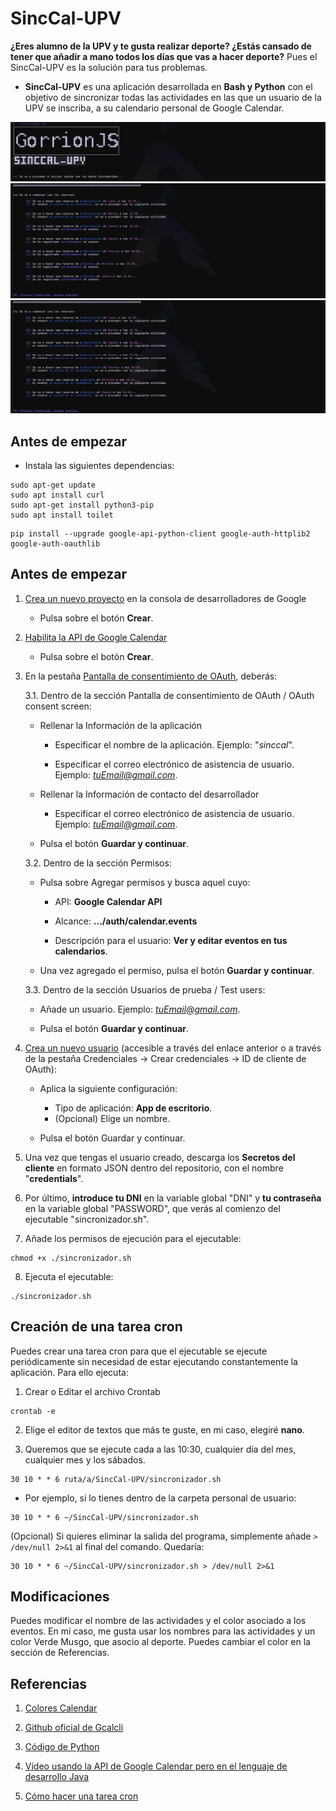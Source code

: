 # SincCal-UPV

**¿Eres alumno de la UPV y te gusta realizar deporte? ¿Estás cansado de tener que añadir a mano todos los días que vas a hacer deporte?** Pues el SincCal-UPV es la solución para tus problemas.

- **SincCal-UPV** es una aplicación desarrollada en **Bash y Python** con el objetivo de sincronizar todas las actividades en las que un usuario de la UPV se inscriba, a su calendario personal de Google Calendar.


![Imagen de la portada dónde se ven los logos](/images/portada.png)
![Imagen dónde se pueden las actividades reservadas correctamente](/images/actividades_registradas.png)
![Imagen dónde se pueden ver las actividades que se quieren registrar pero ya están añadidas](/images/activiades_existentes.png)


## Antes de empezar

- Instala las siguientes dependencias:

```
sudo apt-get update
sudo apt install curl
sudo apt-get install python3-pip
sudo apt install toilet
```
```
pip install --upgrade google-api-python-client google-auth-httplib2 google-auth-oauthlib
```

## Antes de empezar
1. [Crea un nuevo proyecto](https://console.developers.google.com/projectcreate) en la consola de desarrolladores de Google

    - Pulsa sobre el botón **Crear**.

2. [Habilita la API de Google Calendar](https://console.developers.google.com/apis/api/calendar-json.googleapis.com/)
   
    - Pulsa sobre el botón **Crear**.


3. En la pestaña [Pantalla de consentimiento de OAuth](https://console.developers.google.com/apis/credentials/consent/edit;newAppInternalUser=false), deberás:
   
    3.1. Dentro de la sección Pantalla de consentimiento de OAuth / OAuth consent screen:

      - Rellenar la Información de la aplicación

        - Especificar el nombre de la aplicación. Ejemplo: "*sinccal*".

        - Especificar el correo electrónico de asistencia de usuario. Ejemplo: *tuEmail@gmail.com*.

      - Rellenar la Información de contacto del desarrollador

        - Especificar el correo electrónico de asistencia de usuario. Ejemplo: *tuEmail@gmail.com*.
   
      - Pulsa el botón **Guardar y continuar**.
   

   3.2. Dentro de la sección Permisos:

      - Pulsa sobre Agregar permisos y busca aquel cuyo:

        - API: **Google Calendar API**

        - Alcance: **.../auth/calendar.events**
         
        - Descripción para el usuario: **Ver y editar eventos en tus calendarios**.
   
      - Una vez agregado el permiso, pulsa el botón **Guardar y continuar**.
   

   3.3. Dentro de la sección Usuarios de prueba / Test users:

      - Añade un usuario. Ejemplo: *tuEmail@gmail.com*.

      - Pulsa el botón **Guardar y continuar**.
   

4. [Crea un nuevo usuario](https://console.developers.google.com/apis/credentials/oauthclient) (accesible a través del enlace anterior o a través de la pestaña Credenciales -> Crear credenciales -> ID de cliente de OAuth):

    - Aplica la siguiente configuración:
   
      - Tipo de aplicación: **App de escritorio**.
      - (Opcional) Elige un nombre.
   
   - Pulsa el botón Guardar y continuar.


5. Una vez que tengas el usuario creado, descarga los **Secretos del cliente** en formato JSON dentro del repositorio, con el nombre "**credentials**".


6. Por último, **introduce tu DNI** en la variable global "DNI" y **tu contraseña** en la variable global "PASSWORD", que verás al comienzo del ejecutable "sincronizador.sh".

7. Añade los permisos de ejecución para el ejecutable:

```
chmod +x ./sincronizador.sh
```

8. Ejecuta el ejecutable:

```
./sincronizador.sh
```

## Creación de una tarea cron

Puedes crear una tarea cron para que el ejecutable se ejecute periódicamente sin necesidad de estar ejecutando constantemente la aplicación. Para ello ejecuta:

1. Crear o Editar el archivo Crontab

```
crontab -e
```

2. Elige el editor de textos que más te guste, en mi caso, elegiré **nano**.

3. Queremos que se ejecute cada a las 10:30, cualquier día del mes, cualquier mes y los sábados.

```
30 10 * * 6 ruta/a/SincCal-UPV/sincronizador.sh
```

- Por ejemplo, si lo tienes dentro de la carpeta personal de usuario:

```
30 10 * * 6 ~/SincCal-UPV/sincronizador.sh
```

(Opcional) Si quieres eliminar la salida del programa, simplemente añade `> /dev/null 2>&1` al final del comando. Quedaría:

```
30 10 * * 6 ~/SincCal-UPV/sincronizador.sh > /dev/null 2>&1
```

## Modificaciones
Puedes modificar el nombre de las actividades y el color asociado a los eventos. En mi caso, me gusta usar los nombres para las actividades y un color Verde Musgo, que asocio al deporte. Puedes cambiar el color en la sección de Referencias.


## Referencias

1. [Colores Calendar](https://developers.google.com/apps-script/reference/calendar/event-color?hl=es-419)

2. [Github oficial de Gcalcli](https://github.com/insanum/gcalcli)

3. [Código de Python](https://developers.google.com/calendar/api/quickstart/python?hl=es-419)

4. [Vídeo usando la API de Google Calendar pero en el lenguaje de desarrollo Java](https://www.youtube.com/watch?v=zPsSUEGDfVY)

5. [Cómo hacer una tarea cron](https://phoenixnap.com/kb/set-up-cron-job-linux)
